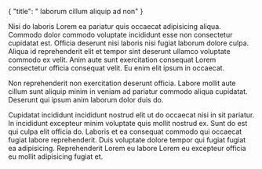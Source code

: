 {
  "title": " laborum cillum aliquip ad non"
}

Nisi do laboris Lorem ea pariatur quis occaecat adipisicing aliqua. Commodo dolor commodo voluptate incididunt esse non consectetur cupidatat est. Officia deserunt nisi laboris nisi fugiat laborum dolore culpa. Aliqua id reprehenderit elit et tempor sint deserunt ullamco voluptate commodo ex velit. Anim aute sunt exercitation consequat Lorem consectetur officia consequat velit. Eu enim elit ipsum in occaecat.

Non reprehenderit non exercitation deserunt officia. Labore mollit aute cillum sunt aliquip minim in veniam ad pariatur commodo aliqua cupidatat. Deserunt qui ipsum anim laborum dolor duis do.

Cupidatat incididunt incididunt nostrud elit ut do occaecat nisi in sit pariatur. In incididunt excepteur minim voluptate quis mollit nostrud ex. Sunt do est qui culpa elit officia do. Laboris et ea consequat commodo qui occaecat fugiat labore reprehenderit. Duis voluptate dolore tempor qui fugiat fugiat ea adipisicing. Reprehenderit Lorem eu labore Lorem eu excepteur officia eu mollit adipisicing fugiat et.